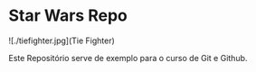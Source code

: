 # Star Wars Repo

![./tiefighter.jpg](Tie Fighter)

Este Repositório serve de exemplo para o curso de Git e Github.
